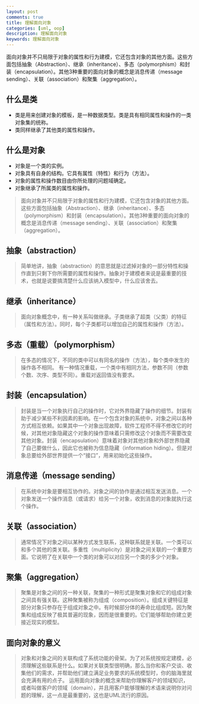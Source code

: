 ```yaml
---
layout: post
comments: true
title: 理解面向对象
categories: [uml, oop]
description: 理解面向对象
keywords: 理解面向对象
---
```

面向对象并不只局限于对象的属性和行为建模，它还包含对象的其他方面。这些方面包括抽象（Abstraction）、继承（inheritance）、多态（polymorphism）和封装（encapsulation）。其他3种重要的面向对象的概念是消息传递（message sending）、关联（association）和聚集（aggregation）。

## 什么是类
- 类是用来创建对象的模板，是一种数据类型。类是具有相同属性和操作的一类对象集的统称。
- 类同样继承了其他类的属性和操作。

## 什么是对象
- 对象是一个类的实例。
- 对象具有自身的结构。它具有属性（特性）和行为（方法）。
- 对象的属性和操作数目由你所处理的问题域确定。
- 对象继承了所属类的属性和操作。

> 面向对象并不只局限于对象的属性和行为建模，它还包含对象的其他方面。这些方面包括抽象（Abstraction）、继承（inheritance）、多态（polymorphism）和封装（encapsulation）。其他3种重要的面向对象的概念是消息传递（message sending）、关联（association）和聚集（aggregation）。

## 抽象（abstraction）
> 简单地讲，抽象（abstraction）的意思就是过滤掉对象的一部分特性和操作直到只剩下你所需要的属性和操作。抽象对于建模者来说是最重要的技术，也就是说要搞清楚什么应该纳入模型中，什么应该舍去。

## 继承（inheritance）
> 面向对象概念中，有一种关系叫做继承。子类继承了超类（父类）的特征（属性和方法）。同时，每个子类都可以增加自己的属性和操作（方法）。

## 多态（重载）（polymorphism）
> 在多态的情况下，不同的类中可以有同名的操作（方法），每个类中发生的操作各不相同。
有一种情况重载，一个类中有相同方法，参数不同（参数个数、次序、类型不同）。重载对返回值没有要求。

## 封装（encapsulation）
> 封装是当一个对象执行自己的操作时，它对外界隐藏了操作的细节。封装有助于减少某些不利因素的影响。在一个包含对象的系统中，对象之间以各种方式相互依赖。如果其中一个对象出现故障，软件工程师不得不修改它的时候，对其他对象隐藏这个对象的操作意味着只需修改这个对象而不需要改变其他对象。封装（encapsulation）意味着对象对其他对象和外部世界隐藏了自己要做什么，因此它也被称为信息隐藏（information hiding）。但是对象总要给外部世界提供一个“接口”，用来初始化这些操作。

## 消息传递（message sending）
> 在系统中对象是要相互协作的。对象之间的协作是通过相互发送消息。一个对象发送一个操作消息（或请求）给另一个对象，收到消息的对象就执行这个操作。

## 关联（association）
> 通常情况下对象之间以某种方式发生联系，这种联系就是关联。一个类可以和多个其他的类关联。多重性（multiplicity）是对象之间关联的一个重要方面。它说明了在关联中一个类的对象可以对应另一个类的多少个对象。

## 聚集（aggregation）
> 聚集是对象之间的另一种关联，聚集的一种形式是聚集对象和它的组成对象之间具有强关联。这种聚集被称为组成（composition）。组成关键特征是部分对象只参存在于组成对象之中。有时候部分体的寿命比组成短。因为聚集和组成反映了极其普遍的现象，因而是很重要的。它们能够帮助你建立更接近现实的模型。

## 面向对象的意义
> 对象和对象之间的关联构成了系统功能的骨架。为了对系统按规定建模，必须理解这些联系是什么。如果对关联类型很明确，那么当你和客户交谈、收集他们的需求，并帮助他们建立满足业务要求的系统模型时，你的脑海里就会充满有用的点子。
运用面向对象的概念来帮助你理解客户的领域知识，或者叫做客户的领域（domain），并且用客户能够理解的术语来说明你对问题的理解，这一点是最重要的，这也是UML流行的原因。
